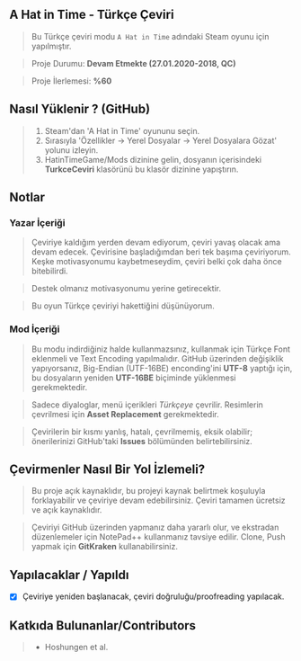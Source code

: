 ## A Hat in Time - Türkçe Çeviri
> Bu Türkçe çeviri modu ```A Hat in Time``` adındaki Steam oyunu için yapılmıştır.

> Proje Durumu: **Devam Etmekte (27.01.2020-2018, QC)**

> Proje İlerlemesi: **%60**

## Nasıl Yüklenir ? (GitHub)
> 1. Steam'dan 'A Hat in Time' oyununu seçin.
> 2. Sırasıyla 'Özellikler → Yerel Dosyalar → Yerel Dosyalara Gözat' yolunu izleyin.
> 3. HatinTimeGame/Mods dizinine gelin, dosyanın içerisindeki **TurkceCeviri** klasörünü bu klasör dizinine yapıştırın.

## Notlar
### Yazar İçeriği
> Çeviriye kaldığım yerden devam ediyorum, çeviri yavaş olacak ama devam edecek. Çevirisine başladığımdan beri tek başıma çeviriyorum. Keşke motivasyonumu kaybetmeseydim, çeviri belki çok daha önce bitebilirdi.

> Destek olmanız motivasyonumu yerine getirecektir.

> Bu oyun Türkçe çeviriyi hakettiğini düşünüyorum.

### Mod İçeriği
> Bu modu indirdiğiniz halde kullanmazsınız, kullanmak için Türkçe Font eklenmeli ve Text Encoding yapılmalıdır. GitHub üzerinden değişiklik yapıyorsanız, Big-Endian (UTF-16BE) enconding'ini **UTF-8** yaptığı için, bu dosyaların yeniden **UTF-16BE** biçiminde yüklenmesi gerekmektedir.

> Sadece diyaloglar, menü içerikleri *Türkçeye* çevrilir. Resimlerin çevrilmesi için **Asset Replacement** gerekmektedir.

> Çevirilerin bir kısmı yanlış, hatalı, çevrilmemiş, eksik olabilir; önerilerinizi GitHub'taki **Issues** bölümünden belirtebilirsiniz.

## Çevirmenler Nasıl Bir Yol İzlemeli?
> Bu proje açık kaynaklıdır, bu projeyi kaynak belirtmek koşuluyla forklayabilir ve çeviriye devam edebilirsiniz. Çeviri tamamen ücretsiz ve açık kaynaklıdır.

> Çeviriyi GitHub üzerinden yapmanız daha yararlı olur, ve ekstradan düzenlemeler için NotePad++ kullanmanız tavsiye edilir. Clone, Push yapmak için **GitKraken** kullanabilirsiniz.

## Yapılacaklar / Yapıldı
- [x] Çeviriye yeniden başlanacak, çeviri doğruluğu/proofreading yapılacak.

## Katkıda Bulunanlar/Contributors
> * Hoshungen et al.
